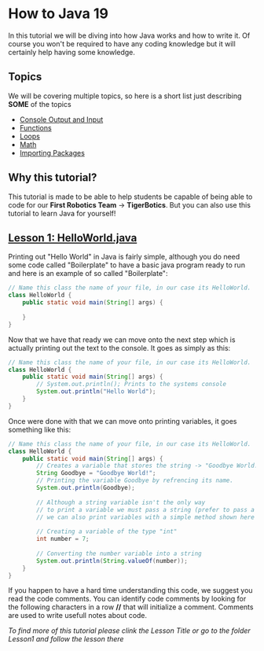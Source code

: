 # How to Java 19
In this tutorial we will be diving into how Java works and how to write it. Of course you won't be required to have any
coding knowledge but it will certainly help having some knowledge.

## Topics
We will be covering multiple topics, so here is a short list just describing **SOME** of the topics 
- [Console Output and Input](https://github.com/Imperial-High-School-TigerBotics/Learning-Java/tree/main/Lesson1)
- [Functions](https://github.com/Imperial-High-School-TigerBotics/Learning-Java/tree/main/Lesson2)
- [Loops](https://github.com/Imperial-High-School-TigerBotics/Learning-Java/tree/main/Lesson2)
- [Math](https://github.com/Imperial-High-School-Tigerbotics/Learning-Java/tree/main/Lesson3)
- [Importing Packages](https://github.com/Imperial-High-School-Tigerbotics/Learning-Java/tree/main/Lesson3)

## Why this tutorial?
This tutorial is made to be able to help students be capable of being able to code for our **First Robotics Team** -> **TigerBotics**.
But you can also use this tutorial to learn Java for yourself!

## [Lesson 1: HelloWorld.java](https://github.com/Imperial-High-School-TigerBotics/Learning-Java/tree/main/Lesson1)
Printing out "Hello World" in Java is fairly simple, although you do need some code called "Boilerplate" to have a basic java program ready to run and here is an example of so called "Boilerplate":
```java
// Name this class the name of your file, in our case its HelloWorld.
class HelloWorld {
    public static void main(String[] args) {
        
    }
}
```
Now that we have that ready we can move onto the next step which is actually printing out the text to the console. It goes as simply as this:
```java
// Name this class the name of your file, in our case its HelloWorld.
class HelloWorld {
    public static void main(String[] args) {
        // System.out.println(); Prints to the systems console
        System.out.println("Hello World");
    }
}
```
Once were done with that we can move onto printing variables, it goes something like this:
```java
// Name this class the name of your file, in our case its HelloWorld.
class HelloWorld {
    public static void main(String[] args) {
        // Creates a variable that stores the string -> "Goodbye World!"
        String Goodbye = "Goodbye World!";
        // Printing the variable Goodbye by refrencing its name.
        System.out.println(Goodbye);
        
        // Although a string variable isn't the only way
        // to print a variable we must pass a string (prefer to pass a string to prevent errors)
        // we can also print variables with a simple method shown here
        
        // Creating a variable of the type "int"
        int number = 7;
        
        // Converting the number variable into a string
        System.out.println(String.valueOf(number));
    }
}
```
If you happen to have a hard time understanding this code, we suggest you read the code comments. You can identify code comments by looking for the following characters in a row **//** that will initialize a comment. Comments are used to write usefull notes about code.

*To find more of this tutorial please clink the Lesson Title or go to the folder Lesson1 and follow the lesson there*

